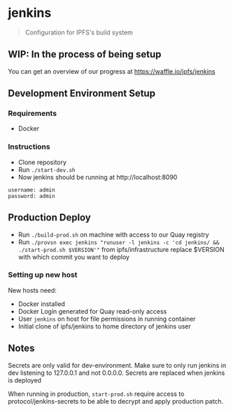 # jenkins
> Configuration for IPFS's build system

## WIP: In the process of being setup

You can get an overview of our progress at https://waffle.io/ipfs/jenkins

## Development Environment Setup

### Requirements

* Docker

### Instructions

* Clone repository
* Run `./start-dev.sh`
* Now jenkins should be running at http://localhost:8090

```
username: admin
password: admin
```

## Production Deploy

- Run `./build-prod.sh` on machine with access to our Quay registry
- Run `./provsn exec jenkins "runuser -l jenkins -c 'cd jenkins/ && ./start-prod.sh $VERSION'"` from ipfs/infrastructure
	replace $VERSION with which commit you want to deploy

### Setting up new host

New hosts need:

- Docker installed
- Docker Login generated for Quay read-only access
- User `jenkins` on host for file permissions in running container
- Initial clone of ipfs/jenkins to home directory of jenkins user

## Notes

Secrets are only valid for dev-environment. Make sure to only run jenkins in dev
listening to 127.0.0.1 and not 0.0.0.0. Secrets are replaced when jenkins is deployed

When running in production, `start-prod.sh` require access to protocol/jenkins-secrets
to be able to decrypt and apply production patch.
